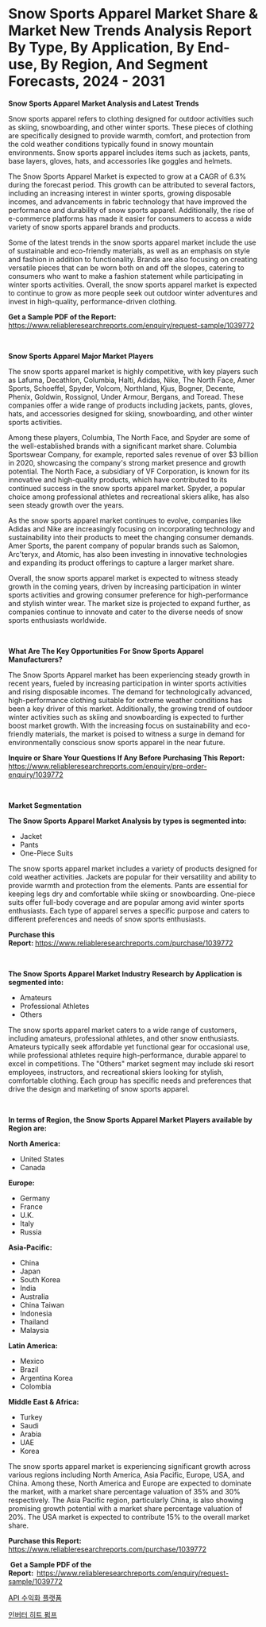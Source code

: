 <p><h1>Snow Sports Apparel Market Share & Market New Trends Analysis Report By Type, By Application, By End-use, By Region, And Segment Forecasts, 2024 - 2031</h1></p><p><strong>Snow Sports Apparel Market Analysis and Latest Trends</strong></p>
<p><p>Snow sports apparel refers to clothing designed for outdoor activities such as skiing, snowboarding, and other winter sports. These pieces of clothing are specifically designed to provide warmth, comfort, and protection from the cold weather conditions typically found in snowy mountain environments. Snow sports apparel includes items such as jackets, pants, base layers, gloves, hats, and accessories like goggles and helmets.</p><p>The Snow Sports Apparel Market is expected to grow at a CAGR of 6.3% during the forecast period. This growth can be attributed to several factors, including an increasing interest in winter sports, growing disposable incomes, and advancements in fabric technology that have improved the performance and durability of snow sports apparel. Additionally, the rise of e-commerce platforms has made it easier for consumers to access a wide variety of snow sports apparel brands and products.</p><p>Some of the latest trends in the snow sports apparel market include the use of sustainable and eco-friendly materials, as well as an emphasis on style and fashion in addition to functionality. Brands are also focusing on creating versatile pieces that can be worn both on and off the slopes, catering to consumers who want to make a fashion statement while participating in winter sports activities. Overall, the snow sports apparel market is expected to continue to grow as more people seek out outdoor winter adventures and invest in high-quality, performance-driven clothing.</p></p>
<p><strong>Get a Sample PDF of the Report:&nbsp;</strong> <a href="https://www.reliableresearchreports.com/enquiry/request-sample/1039772">https://www.reliableresearchreports.com/enquiry/request-sample/1039772</a></p>
<p>&nbsp;</p>
<p><strong>Snow Sports Apparel Major Market Players</strong></p>
<p><p>The snow sports apparel market is highly competitive, with key players such as Lafuma, Decathlon, Columbia, Halti, Adidas, Nike, The North Face, Amer Sports, Schoeffel, Spyder, Volcom, Northland, Kjus, Bogner, Decente, Phenix, Goldwin, Rossignol, Under Armour, Bergans, and Toread. These companies offer a wide range of products including jackets, pants, gloves, hats, and accessories designed for skiing, snowboarding, and other winter sports activities.</p><p>Among these players, Columbia, The North Face, and Spyder are some of the well-established brands with a significant market share. Columbia Sportswear Company, for example, reported sales revenue of over $3 billion in 2020, showcasing the company's strong market presence and growth potential. The North Face, a subsidiary of VF Corporation, is known for its innovative and high-quality products, which have contributed to its continued success in the snow sports apparel market. Spyder, a popular choice among professional athletes and recreational skiers alike, has also seen steady growth over the years.</p><p>As the snow sports apparel market continues to evolve, companies like Adidas and Nike are increasingly focusing on incorporating technology and sustainability into their products to meet the changing consumer demands. Amer Sports, the parent company of popular brands such as Salomon, Arc'teryx, and Atomic, has also been investing in innovative technologies and expanding its product offerings to capture a larger market share.</p><p>Overall, the snow sports apparel market is expected to witness steady growth in the coming years, driven by increasing participation in winter sports activities and growing consumer preference for high-performance and stylish winter wear. The market size is projected to expand further, as companies continue to innovate and cater to the diverse needs of snow sports enthusiasts worldwide.</p></p>
<p>&nbsp;</p>
<p><strong>What Are The Key Opportunities For Snow Sports Apparel Manufacturers?</strong></p>
<p><p>The Snow Sports Apparel market has been experiencing steady growth in recent years, fueled by increasing participation in winter sports activities and rising disposable incomes. The demand for technologically advanced, high-performance clothing suitable for extreme weather conditions has been a key driver of this market. Additionally, the growing trend of outdoor winter activities such as skiing and snowboarding is expected to further boost market growth. With the increasing focus on sustainability and eco-friendly materials, the market is poised to witness a surge in demand for environmentally conscious snow sports apparel in the near future.</p></p>
<p><strong>Inquire or Share Your Questions If Any Before Purchasing This Report:</strong> <a href="https://www.reliableresearchreports.com/enquiry/pre-order-enquiry/1039772">https://www.reliableresearchreports.com/enquiry/pre-order-enquiry/1039772</a></p>
<p>&nbsp;</p>
<p><strong>Market Segmentation</strong></p>
<p><strong>The Snow Sports Apparel Market Analysis by types is segmented into:</strong></p>
<p><ul><li>Jacket</li><li>Pants</li><li>One-Piece Suits</li></ul></p>
<p><p>The snow sports apparel market includes a variety of products designed for cold weather activities. Jackets are popular for their versatility and ability to provide warmth and protection from the elements. Pants are essential for keeping legs dry and comfortable while skiing or snowboarding. One-piece suits offer full-body coverage and are popular among avid winter sports enthusiasts. Each type of apparel serves a specific purpose and caters to different preferences and needs of snow sports enthusiasts.</p></p>
<p><strong>Purchase this Report:&nbsp;</strong><a href="https://www.reliableresearchreports.com/purchase/1039772">https://www.reliableresearchreports.com/purchase/1039772</a></p>
<p>&nbsp;</p>
<p><strong>The Snow Sports Apparel Market Industry Research by Application is segmented into:</strong></p>
<p><ul><li>Amateurs</li><li>Professional Athletes</li><li>Others</li></ul></p>
<p><p>The snow sports apparel market caters to a wide range of customers, including amateurs, professional athletes, and other snow enthusiasts. Amateurs typically seek affordable yet functional gear for occasional use, while professional athletes require high-performance, durable apparel to excel in competitions. The "Others" market segment may include ski resort employees, instructors, and recreational skiers looking for stylish, comfortable clothing. Each group has specific needs and preferences that drive the design and marketing of snow sports apparel.</p></p>
<p>&nbsp;</p>
<p><strong>In terms of Region, the Snow Sports Apparel Market Players available by Region are:</strong></p>
<p>
    <p> <strong> North America: </strong>
        <ul>
            <li>United States</li>
            <li>Canada</li>
        </ul>
        </p> 
    <p> <strong> Europe: </strong>
        <ul>
            <li>Germany</li>
            <li>France</li>
            <li>U.K.</li>
            <li>Italy</li>
            <li>Russia</li>
        </ul>
        </p> 
    <p> <strong> Asia-Pacific: </strong>
        <ul>
            <li>China</li>
            <li>Japan</li>
            <li>South Korea</li>
            <li>India</li>
            <li>Australia</li>
            <li>China Taiwan</li>
            <li>Indonesia</li>
            <li>Thailand</li>
            <li>Malaysia</li>
        </ul>
        </p> 
    <p> <strong> Latin America: </strong>
        <ul>
            <li>Mexico</li>
            <li>Brazil</li>
            <li>Argentina Korea</li>
            <li>Colombia</li>
        </ul>
        </p> 
    <p> <strong> Middle East & Africa: </strong>
        <ul>
            <li>Turkey</li>
            <li>Saudi</li>
            <li>Arabia</li>
            <li>UAE</li>
            <li>Korea</li>
        </ul>
    </p>
    </p>
<p><p>The snow sports apparel market is experiencing significant growth across various regions including North America, Asia Pacific, Europe, USA, and China. Among these, North America and Europe are expected to dominate the market, with a market share percentage valuation of 35% and 30% respectively. The Asia Pacific region, particularly China, is also showing promising growth potential with a market share percentage valuation of 20%. The USA market is expected to contribute 15% to the overall market share.</p></p>
<p><strong>Purchase this Report: </strong><a href="https://www.reliableresearchreports.com/purchase/1039772">https://www.reliableresearchreports.com/purchase/1039772</a></p>
<p>&nbsp;<strong>Get a Sample PDF of the Report:&nbsp;&nbsp;</strong><a href="https://www.reliableresearchreports.com/enquiry/request-sample/1039772">https://www.reliableresearchreports.com/enquiry/request-sample/1039772</a></p>
<p><strong></strong></p>
<p><p><a href="https://medium.com/@corneliutrifa2022/api-%EB%B9%84%EC%A6%88%EB%8B%88%EC%8A%A4-%ED%94%8C%EB%9E%AB%ED%8F%BC-%EC%8B%9C%EC%9E%A5-%EB%B6%84%EC%84%9D-%EA%B8%80%EB%A1%9C%EB%B2%8C-%EC%82%B0%EC%97%85-%EC%A0%84%EB%A7%9D%EA%B3%BC-%EC%98%88%EC%B8%A1-2024%EB%85%84%EB%B6%80%ED%84%B0-2031%EB%85%84%EA%B9%8C%EC%A7%80-e59494a32bfe">API 수익화 플랫폼</a></p><p><a href="https://medium.com/@kalimetz2023/%EC%9D%B8%EB%B2%84%ED%84%B0-%ED%9E%88%ED%8A%B8-%ED%8E%8C%ED%94%84-%EC%8B%9C%EC%9E%A5-%EA%B7%9C%EB%AA%A8%EB%8A%94-%EA%B8%80%EB%A1%9C%EB%B2%8C-%EC%82%B0%EC%97%85%EC%97%90%EC%84%9C-%EC%B5%9C%EA%B3%A0%EC%9D%98-%EB%A7%88%EC%BC%80%ED%8C%85-%EC%B1%84%EB%84%90%EC%9D%84-%EB%93%9C%EB%9F%AC%EB%83%85%EB%8B%88%EB%8B%A4-672558c22355">인버터 히트 펌프</a></p></p>